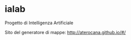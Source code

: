 ialab
=====

Progetto di Intelligenza Artificiale

Sito del generatore di mappe: http://aterocana.github.io/#/
